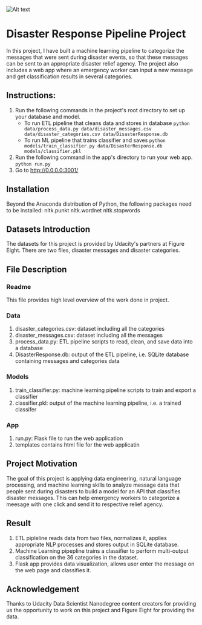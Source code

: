 ![Alt text](https://www.northeastern.edu/graduate/blog/wp-content/uploads/2019/02/Disaster-response-Hurrican-Harvey.jpg?raw=true "Disaster Response Systems")
# Disaster Response Pipeline Project
In this project, I have built a machine learning pipeline to categorize the messages that were sent during disaster events, so that these messages can be sent to an appropriate disaster relief agency.
The project also includes a web app where an emergency worker can input a new message and get classification results in several categories.
## Instructions:
1. Run the following commands in the project's root directory to set up your database and model.
    - To run ETL pipeline that cleans data and stores in database
        `python data/process_data.py data/disaster_messages.csv data/disaster_categories.csv data/DisasterResponse.db`
    - To run ML pipeline that trains classifier and saves
        `python models/train_classifier.py data/DisasterResponse.db models/classifier.pkl`
2. Run the following command in the app's directory to run your web app.
    `python run.py`
3. Go to http://0.0.0.0:3001/
## Installation
Beyond the Anaconda distribution of Python, the following packages need to be installed:
  nltk.punkt
  nltk.wordnet
  nltk.stopwords
## Datasets Introduction
The datasets for this project is provided by Udacity's partners at Figure Eight. There are two files, disaster messages and disaster categories.
## File Description
### Readme
This file provides high level overview of the work done in project.
### Data
1. disaster_categories.csv: dataset including all the categories
2. disaster_messages.csv: dataset including all the messages
3. process_data.py: ETL pipeline scripts to read, clean, and save data into a database
4. DisasterResponse.db: output of the ETL pipeline, i.e. SQLite database containing messages and categories data
### Models
1. train_classifier.py: machine learning pipeline scripts to train and export a classifier
2. classifier.pkl: output of the machine learning pipeline, i.e. a trained classifer
### App
1. run.py: Flask file to run the web application
2. templates contains html file for the web applicatin
## Project Motivation
The goal of this project is applying data engineering, natural language processing, and machine learning skills to analyze message data that people sent during disasters to build a model for an API that classifies disaster messages. This can help emergency workers to categorize a meesage with one click and send it to respective relief agency.
## Result
1. ETL pipleline reads data from two files, normalizes it, applies appropriate NLP processes and stores output in SQLite database.
2. Machine Learning pipepline trains a classifier to perform multi-output classification on the 36 categories in the dataset.
3. Flask app provides data visualization, allows user enter the message on the web page and classifies it.
## Acknowledgement
Thanks to Udacity Data Scientist Nanodegree content creators for providing us the opportunity to work on this project and Figure Eight for providing the data.
